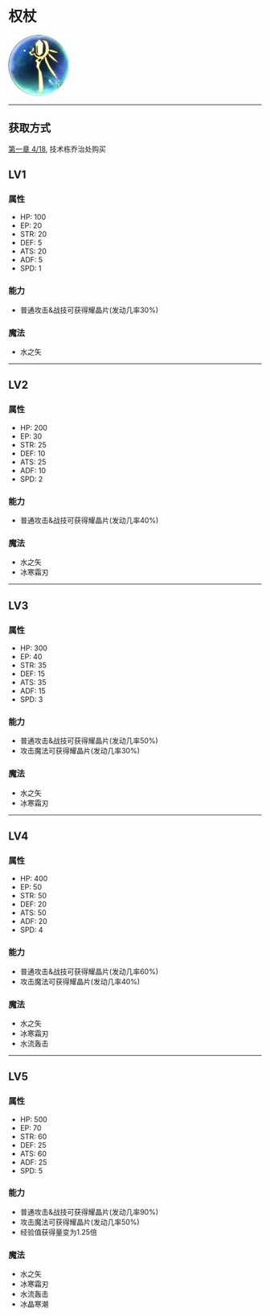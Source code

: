 # 权杖

![权杖](../images/quartz_%E6%9D%83%E6%9D%96.png)

---

## 获取方式

[第一章 4/18](/game/TheLegendOfHeroes/SenNoKiseki/chapters/chapter_1/README.md#418), 技术栋乔治处购买

## LV1

### 属性

- HP: 100
- EP: 20
- STR: 20
- DEF: 5
- ATS: 20
- ADF: 5
- SPD: 1

### 能力

- 普通攻击&战技可获得耀晶片(发动几率30%)

### 魔法

- 水之矢

---

## LV2

### 属性

- HP: 200
- EP: 30
- STR: 25
- DEF: 10
- ATS: 25
- ADF: 10
- SPD: 2

### 能力

- 普通攻击&战技可获得耀晶片(发动几率40%)

### 魔法

- 水之矢
- 冰寒霜刃

---

## LV3

### 属性

- HP: 300
- EP: 40
- STR: 35
- DEF: 15
- ATS: 35
- ADF: 15
- SPD: 3

### 能力

- 普通攻击&战技可获得耀晶片(发动几率50%)
- 攻击魔法可获得耀晶片(发动几率30%)

### 魔法

- 水之矢
- 冰寒霜刃

---

## LV4

### 属性

- HP: 400
- EP: 50
- STR: 50
- DEF: 20
- ATS: 50
- ADF: 20
- SPD: 4

### 能力

- 普通攻击&战技可获得耀晶片(发动几率60%)
- 攻击魔法可获得耀晶片(发动几率40%)

### 魔法

- 水之矢
- 冰寒霜刃
- 水流轰击

---

## LV5

### 属性

- HP: 500
- EP: 70
- STR: 60
- DEF: 25
- ATS: 60
- ADF: 25
- SPD: 5

### 能力

- 普通攻击&战技可获得耀晶片(发动几率90%)
- 攻击魔法可获得耀晶片(发动几率50%)
- 经验值获得量变为1.25倍

### 魔法

- 水之矢
- 冰寒霜刃
- 水流轰击
- 冰晶寒潮